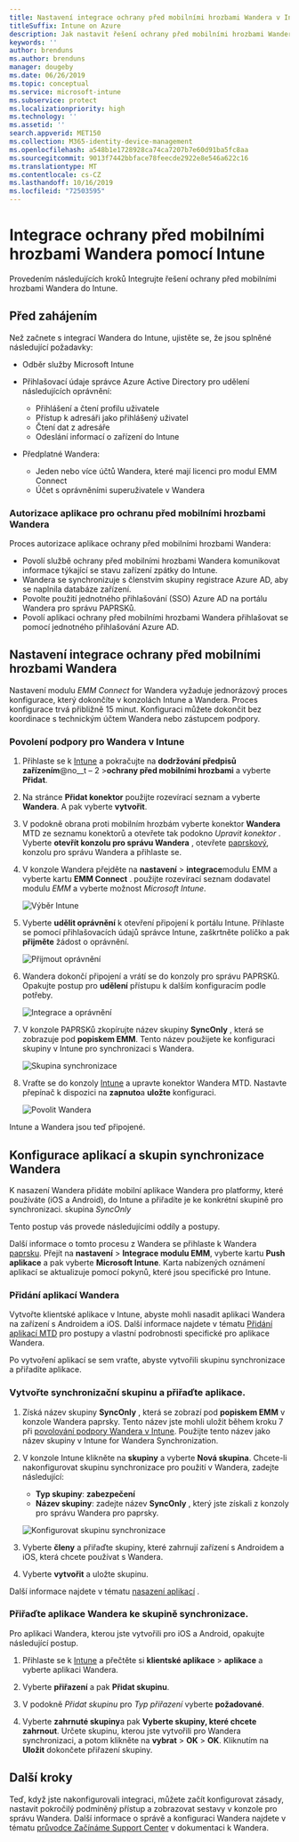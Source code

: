 ```yaml
---
title: Nastavení integrace ochrany před mobilními hrozbami Wandera v Intune
titleSuffix: Intune on Azure
description: Jak nastavit řešení ochrany před mobilními hrozbami Wandera pomocí Microsoft Intune pro řízení přístupu mobilních zařízení k firemním prostředkům.
keywords: ''
author: brenduns
ms.author: brenduns
manager: dougeby
ms.date: 06/26/2019
ms.topic: conceptual
ms.service: microsoft-intune
ms.subservice: protect
ms.localizationpriority: high
ms.technology: ''
ms.assetid: ''
search.appverid: MET150
ms.collection: M365-identity-device-management
ms.openlocfilehash: a548b1e1728928ca74ca7207b7e60d91ba5fc8aa
ms.sourcegitcommit: 9013f7442bbface78feecde2922e8e546a622c16
ms.translationtype: MT
ms.contentlocale: cs-CZ
ms.lasthandoff: 10/16/2019
ms.locfileid: "72503595"
---
```

# <a name="integrate-wandera-mobile-threat-protection-with-intune"></a>Integrace ochrany před mobilními hrozbami Wandera pomocí Intune  

Provedením následujících kroků Integrujte řešení ochrany před mobilními hrozbami Wandera do Intune.  

## <a name="before-you-begin"></a>Před zahájením  

Než začnete s integrací Wandera do Intune, ujistěte se, že jsou splněné následující požadavky:
- Odběr služby Microsoft Intune  
- Přihlašovací údaje správce Azure Active Directory pro udělení následujících oprávnění:  
  - Přihlášení a čtení profilu uživatele  
  - Přístup k adresáři jako přihlášený uživatel  
  - Čtení dat z adresáře  
  - Odeslání informací o zařízení do Intune  

- Předplatné Wandera:
  - Jeden nebo více účtů Wandera, které mají licenci pro modul EMM Connect  
  - Účet s oprávněními superuživatele v Wandera  
 
### <a name="wandera-mobile-threat-defense-app-authorization"></a>Autorizace aplikace pro ochranu před mobilními hrozbami Wandera  

Proces autorizace aplikace ochrany před mobilními hrozbami Wandera:  
- Povolí službě ochrany před mobilními hrozbami Wandera komunikovat informace týkající se stavu zařízení zpátky do Intune.  
- Wandera se synchronizuje s členstvím skupiny registrace Azure AD, aby se naplnila databáze zařízení.  
- Povolte použití jednotného přihlašování (SSO) Azure AD na portálu Wandera pro správu PAPRSKů.  
- Povolí aplikaci ochrany před mobilními hrozbami Wandera přihlašovat se pomocí jednotného přihlašování Azure AD.  


## <a name="set-up-wandera-mobile-threat-defense-integration"></a>Nastavení integrace ochrany před mobilními hrozbami Wandera  
Nastavení modulu *EMM Connect* for Wandera vyžaduje jednorázový proces konfigurace, který dokončíte v konzolách Intune a Wandera. Proces konfigurace trvá přibližně 15 minut. Konfiguraci můžete dokončit bez koordinace s technickým účtem Wandera nebo zástupcem podpory.  

### <a name="enable-support-for-wandera-in-intune"></a>Povolení podpory pro Wandera v Intune
1. Přihlaste se k [Intune](https://go.microsoft.com/fwlink/?linkid=2090973) a pokračujte na **dodržování předpisů zařízením**@no__t – 2 >**ochrany před mobilními hrozbami** a vyberte **Přidat**.

2. Na stránce **Přidat konektor** použijte rozevírací seznam a vyberte **Wandera**. A pak vyberte **vytvořit**.  

3. V podokně obrana proti mobilním hrozbám vyberte konektor **Wandera** MTD ze seznamu konektorů a otevřete tak podokno *Upravit konektor* . Vyberte **otevřít konzolu pro správu Wandera** , otevřete [paprskový](https://radar.wandera.com/login), konzolu pro správu Wandera a přihlaste se. 

4. V konzole Wandera přejděte na **nastavení** > **integrace**modulu EMM a vyberte kartu **EMM Connect** . použijte rozevírací seznam dodavatel modulu *EMM* a vyberte možnost *Microsoft Intune*.

   ![Výběr Intune](./media/wandera-mtd-connector-integration/set-up-intune-in-radar.png)

5. Vyberte **udělit oprávnění** k otevření připojení k portálu Intune. Přihlaste se pomocí přihlašovacích údajů správce Intune, zaškrtněte políčko a pak **přijměte** žádost o oprávnění.  

   ![Přijmout oprávnění](./media/wandera-mtd-connector-integration/permissions.png) 

6. Wandera dokončí připojení a vrátí se do konzoly pro správu PAPRSKů. Opakujte postup pro **udělení** přístupu k dalším konfiguracím podle potřeby.  

   ![Integrace a oprávnění](./media/wandera-mtd-connector-integration/integrations-and-permissions.png) 

7. V konzole PAPRSKů zkopírujte název skupiny **SyncOnly** , která se zobrazuje pod **popiskem EMM**. Tento název použijete ke konfiguraci skupiny v Intune pro synchronizaci s Wandera.

   ![Skupina synchronizace](./media/wandera-mtd-connector-integration/sync-group-name.png) 

8. Vraťte se do konzoly [Intune](https://go.microsoft.com/fwlink/?linkid=2090973) a upravte konektor Wandera MTD. Nastavte přepínač k dispozici na **zapnuto**a **uložte** konfiguraci.  

   ![Povolit Wandera](./media/wandera-mtd-connector-integration/enable-wandera.png) 

Intune a Wandera jsou teď připojené.  

## <a name="configure-the-wandera-applications-and-synchronization-group"></a>Konfigurace aplikací a skupin synchronizace Wandera  
K nasazení Wandera přidáte mobilní aplikace Wandera pro platformy, které používáte (iOS a Android), do Intune a přiřadíte je ke konkrétní skupině pro synchronizaci. skupina *SyncOnly* 

Tento postup vás provede následujícími oddíly a postupy.

Další informace o tomto procesu z Wandera se přihlaste k Wandera [paprsku](https://radar.wandera.com/login). Přejít na **nastavení** > **Integrace modulu EMM**, vyberte kartu **Push aplikace** a pak vyberte **Microsoft Intune**. Karta nabízených oznámení aplikací se aktualizuje pomocí pokynů, které jsou specifické pro Intune.  

### <a name="add-the-wandera-apps"></a>Přidání aplikací Wandera  
Vytvořte klientské aplikace v Intune, abyste mohli nasadit aplikaci Wandera na zařízení s Androidem a iOS. Další informace najdete v tématu [Přidání aplikací MTD](mtd-apps-ios-app-configuration-policy-add-assign.md) pro postupy a vlastní podrobnosti specifické pro aplikace Wandera.  

Po vytvoření aplikací se sem vraťte, abyste vytvořili skupinu synchronizace a přiřadíte aplikace.  


### <a name="create-the-synchronization-group-and-assign-the-apps"></a>Vytvořte synchronizační skupinu a přiřaďte aplikace.

1. Získá název skupiny **SyncOnly** , která se zobrazí pod **popiskem EMM** v konzole Wandera paprsky. Tento název jste mohli uložit během kroku 7 při [povolování podpory Wandera v Intune](#enable-support-for-wandera-in-intune). Použijte tento název jako název skupiny v Intune for Wandera Synchronization.  

2. V konzole Intune klikněte na **skupiny** a vyberte **Nová skupina**. Chcete-li nakonfigurovat skupinu synchronizace pro použití v Wandera, zadejte následující:
   - **Typ skupiny**: **zabezpečení**
   - **Název skupiny**: zadejte název **SyncOnly** , který jste získali z konzoly pro správu Wandera pro paprsky.

   ![Konfigurovat skupinu synchronizace](./media/wandera-mtd-connector-integration/configure-sync-group.png)

3. Vyberte **členy** a přiřaďte skupiny, které zahrnují zařízení s Androidem a iOS, která chcete používat s Wandera.

4. Vyberte **vytvořit** a uložte skupinu.

Další informace najdete v tématu [nasazení aplikací](../apps/apps-deploy.md) .

### <a name="assign-the-wandera-apps-to-the-synchronization-group"></a>Přiřaďte aplikace Wandera ke skupině synchronizace.  
Pro aplikaci Wandera, kterou jste vytvořili pro iOS a Android, opakujte následující postup.

1. Přihlaste se k [Intune](https://go.microsoft.com/fwlink/?linkid=2090973) a přečtěte si **klientské aplikace** > **aplikace** a vyberte aplikaci Wandera.  

2. Vyberte **přiřazení** a pak **Přidat skupinu**.  

3. V podokně *Přidat skupinu* pro *Typ přiřazení* vyberte **požadované**.

4. Vyberte **zahrnuté skupiny**a pak **Vyberte skupiny, které chcete zahrnout**. Určete skupinu, kterou jste vytvořili pro Wandera synchronizaci, a potom klikněte na **vybrat** > **OK** > **OK**. Kliknutím na **Uložit** dokončete přiřazení skupiny.  
 

## <a name="next-steps"></a>Další kroky  
Teď, když jste nakonfigurovali integraci, můžete začít konfigurovat zásady, nastavit pokročilý podmíněný přístup a zobrazovat sestavy v konzole pro správu Wandera. Další informace o správě a konfiguraci Wandera najdete v tématu [průvodce Začínáme Support Center](https://radar.wandera.com/?return_to=https://wandera.force.com/Customer/s/getting-started) v dokumentaci k Wandera.  
 